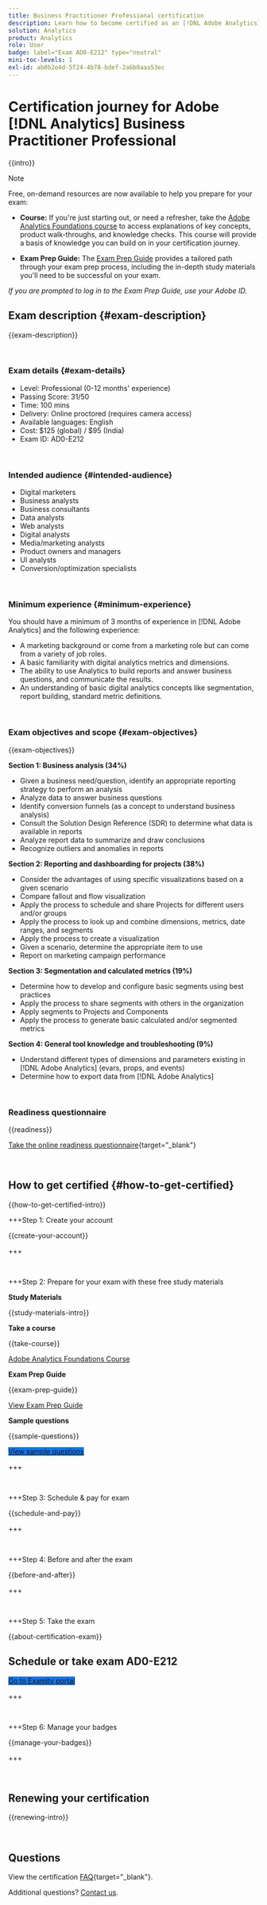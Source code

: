 ```yaml
---
title: Business Practitioner Professional certification
description: Learn how to become certified as an [!DNL Adobe Analytics] Business Practitioner professional.
solution: Analytics
product: Analytics
role: User
badge: label="Exam AD0-E212" type="neutral"
mini-toc-levels: 1
exl-id: ab0b2e4d-5f24-4b78-bdef-2a6b0aaa53ec
---
```

# Certification journey for Adobe [!DNL Analytics] Business Practitioner Professional

{{intro}}

>[!NOTE]
>
>Free, on-demand resources are now available to help you prepare for your exam:
>
>* **Course:** If you're just starting out, or need a refresher, take the [Adobe Analytics Foundations course](https://app.rockinfo.com/courses/263) to access explanations of key concepts, product walk-throughs, and knowledge checks. This course will provide a basis of knowledge you can build on in your certification journey.
>
>* **Exam Prep Guide:** The [Exam Prep Guide](https://app.rockinfo.com/courses/145) provides a tailored path through your exam prep process, including the in-depth study materials you'll need to be successful on your exam.
>
>_If you are prompted to log in to the Exam Prep Guide, use your Adobe ID._

## Exam description {#exam-description}

{{exam-description}}

<br>

### Exam details {#exam-details}

* Level: Professional (0-12 months' experience)
* Passing Score: 31/50
* Time: 100 mins
* Delivery: Online proctored (requires camera access)
* Available languages: English
* Cost: $125 (global) / $95 (India)
* Exam ID: AD0-E212

<br>

### Intended audience {#intended-audience}

* Digital marketers
* Business analysts
* Business consultants
* Data analysts
* Web analysts
* Digital analysts
* Media/marketing analysts
* Product owners and managers
* UI analysts
* Conversion/optimization specialists

<br>

### Minimum experience {#minimum-experience}

You should have a minimum of 3 months of experience in [!DNL Adobe Analytics] and the following experience:

* A marketing background or come from a marketing role but can come from a variety of job roles.
* A basic familiarity with digital analytics metrics and dimensions.
* The ability to use Analytics to build reports and answer business questions, and communicate the results.
* An understanding of basic digital analytics concepts like segmentation, report building, standard metric definitions.

<br>

### Exam objectives and scope {#exam-objectives}

{{exam-objectives}}

**Section 1: Business analysis (34%)**

* Given a business need/question, identify an appropriate reporting strategy to perform an analysis
* Analyze data to answer business questions
* Identify conversion funnels (as a concept to understand business analysis)
* Consult the Solution Design Reference (SDR) to determine what data is available in reports
* Analyze report data to summarize and draw conclusions
* Recognize outliers and anomalies in reports

**Section 2: Reporting and dashboarding for projects (38%)**

* Consider the advantages of using specific visualizations based on a given scenario
* Compare fallout and flow visualization
* Apply the process to schedule and share Projects for different users and/or groups
* Apply the process to look up and combine dimensions, metrics, date ranges, and segments
* Apply the process to create a visualization
* Given a scenario, determine the appropriate item to use
* Report on marketing campaign performance

**Section 3: Segmentation and calculated metrics (19%)**

* Determine how to develop and configure basic segments using best practices
* Apply the process to share segments with others in the organization
* Apply segments to Projects and Components
* Apply the process to generate basic calculated and/or segmented metrics

**Section 4: General tool knowledge and troubleshooting (9%)**

* Understand different types of dimensions and parameters existing in [!DNL Adobe Analytics] (evars, props, and events)
* Determine how to export data from [!DNL Adobe Analytics]

<br>

### Readiness questionnaire

{{readiness}}

[Take the online readiness questionnaire](https://scorpion.caveon.com/launchpad/ad-q-e129-readiness-questionnaire-for-adobe-aem-assets-developer-professional-exam-copy-w9tako/ad-q-e212-readiness-questionnaire-for-adobe-analytics-business-practitioner-professional-exam){target="_blank"}

<br>

## How to get certified {#how-to-get-certified}

{{how-to-get-certified-intro}}

+++Step 1: Create your account

{{create-your-account}}

+++

<br>

+++Step 2: Prepare for your exam with these free study materials

**Study Materials**

{{study-materials-intro}}

**Take a course**

{{take-course}}

[Adobe Analytics Foundations Course](https://app.rockinfo.com/courses/263)

**Exam Prep Guide**

{{exam-prep-guide}}

[View Exam Prep Guide](https://app.rockinfo.com/courses/145)

**Sample questions**

{{sample-questions}}

<a href="https://scorpion.caveon.com/launchpad/ad0-e212-adobe-analytics-business-practitioner-professional-copy-th4xdu" target="_blank" class="spectrum-Button spectrum-Button--fill spectrum-Button--accent spectrum-Button--sizeM is-margin-bottom-big-big at-element-click-tracking" style="background-color:#1473E6">
                    
 <span class="spectrum-Button-label has-no-wrap">
   View sample questions
</span>
</a>

+++ 

<br>

+++Step 3: Schedule & pay for exam

{{schedule-and-pay}}

+++

<br>

+++Step 4: Before and after the exam

{{before-and-after}}

+++

<br>

+++Step 5: Take the exam

{{about-certification-exam}}

## Schedule or take exam AD0-E212

<a href="https://www.certmetrics.com/adobe/candidate/examity_sso.aspx?eid=AD0-E212" target="_blank" class="spectrum-Button spectrum-Button--fill spectrum-Button--accent spectrum-Button--sizeM is-margin-bottom-big-big at-element-click-tracking" style="background-color:#1473E6">
                    
 <span class="spectrum-Button-label has-no-wrap">
   Go to Examity portal
</span>
</a>

+++

<br>

+++Step 6: Manage your badges

{{manage-your-badges}}

+++

<br>

## Renewing your certification

{{renewing-intro}}

<br>

## Questions

View the certification [FAQ](https://experienceleague.adobe.com/docs/certification/certification/faq.html){target="_blank"}.

Additional questions? [Contact us](mailto:certif@adobe.com).
